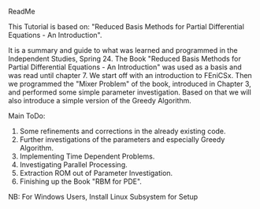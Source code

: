 ReadMe

This Tutorial is based on: "Reduced Basis Methods for Partial Differential Equations - An Introduction".

It is a summary and guide to what was learned and programmed in the Independent Studies, Spring 24.
The Book "Reduced Basis Methods for Partial Differential Equations - An Introduction" was used as a basis and was read until chapter 7. We start off with an introduction to FEniCSx. Then we programmed the "Mixer Problem" of the book, introduced in Chapter 3, and performed some simple parameter investigation. Based on that we will also introduce a simple version of the Greedy Algorithm. 

Main ToDo: 
1. Some refinements and corrections in the already existing code.
2. Further investigations of the parameters and especially Greedy Algorithm.
3. Implementing Time Dependent Problems.
4. Investigating Parallel Processing.
5. Extraction ROM out of Parameter Investigation. 
6. Finishing up the Book "RBM for PDE".


NB: For Windows Users, Install Linux Subsystem for Setup
